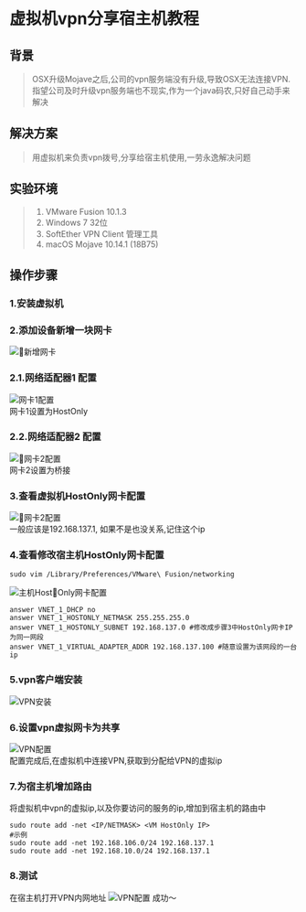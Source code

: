 # 虚拟机vpn分享宿主机教程

## 背景

> OSX升级Mojave之后,公司的vpn服务端没有升级,导致OSX无法连接VPN.
> 指望公司及时升级vpn服务端也不现实,作为一个java码农,只好自己动手来解决  

## 解决方案

> 用虚拟机来负责vpn拨号,分享给宿主机使用,一劳永逸解决问题  

## 实验环境

> 1.  VMware Fusion 10.1.3  
> 2.  Windows 7 32位  
> 3.  SoftEther VPN Client 管理工具  
> 4.  macOS Mojave 10.14.1 (18B75)  

## 操作步骤

### 1.安装虚拟机

### 2.添加设备新增一块网卡

![新增网卡](./resources/addNet.png)  

### 2.1.网络适配器1 配置

![网卡1配置](./resources/net1.png)  
网卡1设置为HostOnly  

### 2.2.网络适配器2 配置

![网卡2配置](./resources/net2.png)  
网卡2设置为桥接  

### 3.查看虚拟机HostOnly网卡配置

![网卡2配置](./resources/vmNetWorkConfig.png)  
一般应该是192.168.137.1, 如果不是也没关系,记住这个ip  

### 4.查看修改宿主机HostOnly网卡配置

```shell
sudo vim /Library/Preferences/VMware\ Fusion/networking
```

![主机HostOnly网卡配置](./resources/hostNetConfig.png)  

```shell
answer VNET_1_DHCP no
answer VNET_1_HOSTONLY_NETMASK 255.255.255.0
answer VNET_1_HOSTONLY_SUBNET 192.168.137.0 #修改成步骤3中HostOnly网卡IP为同一网段
answer VNET_1_VIRTUAL_ADAPTER_ADDR 192.168.137.100 #随意设置为该网段的一台ip
```

### 5.vpn客户端安装

 ![VPN安装](./resources/vmvpn.png)

### 6.设置vpn虚拟网卡为共享

 ![VPN配置](./resources/vmvpnConfig.png)  
 配置完成后,在虚拟机中连接VPN,获取到分配给VPN的虚拟ip  

### 7.为宿主机增加路由

 将虚拟机中vpn的虚拟ip,以及你要访问的服务的ip,增加到宿主机的路由中

```shell
sudo route add -net <IP/NETMASK> <VM HostOnly IP>
#示例
sudo route add -net 192.168.106.0/24 192.168.137.1
sudo route add -net 192.168.10.0/24 192.168.137.1
```

### 8.测试

 在宿主机打开VPN内网地址
 ![VPN配置](./resources/result.png)
 成功～
